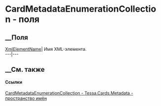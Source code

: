 # CardMetadataEnumerationCollection - поля
##  __Поля
[XmlElementName](F_Tessa_Cards_Metadata_CardMetadataEnumerationCollection_XmlElementName.htm)|
Имя XML-элемента.  
---|---  
## __См. также
#### Ссылки
[CardMetadataEnumerationCollection -
](T_Tessa_Cards_Metadata_CardMetadataEnumerationCollection.htm)
[Tessa.Cards.Metadata - пространство имён](N_Tessa_Cards_Metadata.htm)
